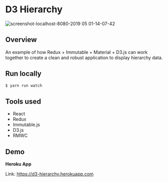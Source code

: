 # D3 Hierarchy



![screenshot-localhost-8080-2019 05 01-14-07-42](https://user-images.githubusercontent.com/11415818/57016453-7f2b3b80-6c1a-11e9-8ce9-da56750bdcf8.png)



## Overview

An example of how Redux + Immutable + Material + D3.js can work together to create a clean and robust application to display hierarchy data.

## Run locally

```sh
$ yarn run watch

```

## Tools used

-   React
-   Redux
-   Immutable.js
-   D3.js
-   RMWC

## Demo

**Heroku App**

Link: https://d3-hierarchy.herokuapp.com

